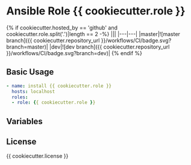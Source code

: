 # Ansible Role {{ cookiecutter.role }}

{% if cookiecutter.hosted_by == 'github' and cookiecutter.role.split('.')|length == 2 -%}
|||
|---|---|
|master|![master branch]({{ cookiecutter.repository_url }}/workflows/CI/badge.svg?branch=master)|
|dev|![dev branch]({{ cookiecutter.repository_url }}/workflows/CI/badge.svg?branch=dev)|
{% endif %}

## Basic Usage

```yaml
- name: install {{ cookiecutter.role }}
  hosts: localhost
  roles:
  - role: {{ cookiecutter.role }}
```

## Variables

## License

{{ cookiecutter.license }}
